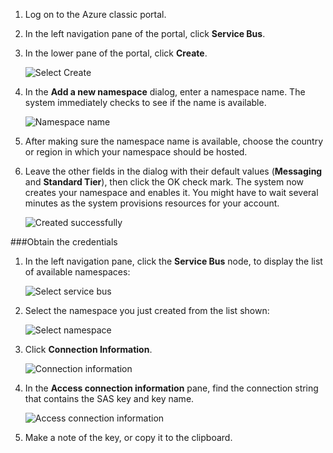 1. Log on to the Azure classic portal.

2. In the left navigation pane of the portal, click **Service Bus**.

3. In the lower pane of the portal, click **Create**.

    ![Select Create][1]
   
4. In the **Add a new namespace** dialog, enter a namespace name. The system immediately checks to see if the name is available.

    ![Namespace name][2]
  
5. After making sure the namespace name is available, choose the country or region in which your namespace should be hosted.

6. Leave the other fields in the dialog with their default values (**Messaging** and **Standard Tier**), then click the OK check mark. The system now creates your namespace and enables it. You might have to wait several minutes as the system provisions resources for your account.
 
    ![Created successfully][3]

###Obtain the credentials
1. In the left navigation pane, click the **Service Bus** node, to display the list of available namespaces:
 
    ![Select service bus][4]
  
2. Select the namespace you just created from the list shown:
 
    ![Select namespace][5]
 
3. Click **Connection Information**.

    ![Connection information][6]
  
4. In the **Access connection information** pane, find the connection string that contains the SAS key and key name.

    ![Access connection information][7]
  
5. Make a note of the key, or copy it to the clipboard.

<!--Image references-->

[1]: ./media/service-bus-create-namespace-portal/select-create.png
[2]: ./media/service-bus-create-namespace-portal/namespace-name.png
[3]: ./media/service-bus-create-namespace-portal/created-successfully.png
[4]: ./media/service-bus-create-namespace-portal/select-service-bus.png
[5]: ./media/service-bus-create-namespace-portal/select-namespace.png
[6]: ./media/service-bus-create-namespace-portal/connection-information.png
[7]: ./media/service-bus-create-namespace-portal/access-connection-information.png


<!--Reference style links - using these makes the source content way more readable than using inline links-->
[classic-portal]: https://manage.windowsazure.com